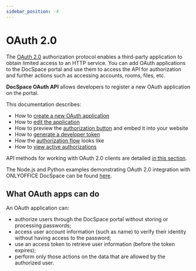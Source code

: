 ```yaml
---
sidebar_position: -4
---
```


# OAuth 2.0

The [OAuth 2.0](https://datatracker.ietf.org/doc/html/rfc6749) authorization protocol enables a third-party application to obtain limited access to an HTTP service. You can add OAuth applications to the DocSpace portal and use them to access the API for authorization and further actions such as accessing accounts, rooms, files, etc.

**DocSpace OAuth API** allows developers to register a new OAuth application on the portal. 

This documentation describes:

- How to [create a new OAuth application](creating-oauth-app.md)
- How to [edit the application](editing-oauth-app.md)
- How to preview the [authorization button](auth-button.md) and embed it into your website
- How to [generate a developer token](developer-token.md)
- How the [authorization flow](authorization-flow.md) looks like
- How to [view active authorizations](viewing-active-authorizations.md)

API methods for working with OAuth 2.0 clients are detailed [in this section](../../../../../docspace/api-backend/usage-api/o-auth-2-authorization-endpoint.api.mdx).

The Node.js and Python examples demonstrating OAuth 2.0 integration with ONLYOFFICE DocSpace can be found [here](https://github.com/ONLYOFFICE/docspace-samples/tree/develop/oauth2).

## What OAuth apps can do

An OAuth application can:

- authorize users through the DocSpace portal without storing or processing passwords;
- access user account information (such as name) to verify their identity without having access to the password;
- use an access token to retrieve user information (before the token expires);
- perform only those actions on the data that are allowed by the authorized user.
